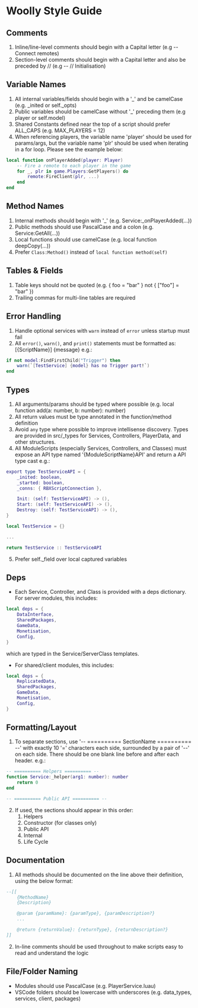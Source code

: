 # Woolly Style Guide

## Comments
1. Inline/line-level comments should begin with a Capital letter (e.g -- Connect remotes)
2. Section-level comments should begin with a Capital letter and also be preceded by // (e.g -- // Initialisation)

## Variable Names
1. All internal variables/fields should begin with a '_' and be camelCase (e.g. _inited or self._opts)
2. Public variables should be camelCase without '_' preceding them (e.g player or self.model)
3. Shared Constants defined near the top of a script should prefer ALL_CAPS (e.g. MAX_PLAYERS = 12)
4. When referencing players, the variable name 'player' should be used for params/args, but the variable name 'plr' should be used when iterating in a for loop. Please see the example below:
```lua
local function onPlayerAdded(player: Player)
    -- Fire a remote to each player in the game
    for _, plr in game.Players:GetPlayers() do
        remote:FireClient(plr, ...)
    end
end
```

## Method Names
1. Internal methods should begin with '_' (e.g. Service:_onPlayerAdded(...))
2. Public methods should use PascalCase and a colon (e.g. Service:GetAll(...))
3. Local functions should use camelCase (e.g. local function deepCopy(...))
4. Prefer `Class:Method()` instead of `local function method(self)`

## Tables & Fields
1. Table keys should not be quoted (e.g. { foo = "bar" } not { ["foo"] = "bar" })
2. Trailing commas for multi-line tables are required

## Error Handling
1. Handle optional services with `warn` instead of `error` unless startup must fail
2. All `error()`, `warn()`, and `print()` statements must be formatted as: [{ScriptName}] {message} e.g.:
```lua
if not model:FindFirstChild("Trigger") then
    warn(`[TestService] {model} has no Trigger part!`)
end
```

## Types
1. All arguments/params should be typed where possible (e.g. local function add(a: number, b: number): number)
2. All return values must be type annotated in the function/method definition
3. Avoid `any` type where possible to improve intellisense discovery. Types are provided in src/_types for Services, Controllers, PlayerData, and other structures.
4. All ModuleScripts (especially Services, Controllers, and Classes) must expose an API type named '{ModuleScriptName}API' and return a API type cast e.g.:
```lua
export type TestServiceAPI = {
    _inited: boolean,
    _started: boolean,
    _conns: { RBXScriptConnection },

    Init: (self: TestServiceAPI) -> (),
    Start: (self: TestServiceAPI) -> (),
    Destroy: (self: TestServiceAPI) -> (),
}

local TestService = {}

...

return TestService :: TestServiceAPI
```
5. Prefer self._field over local captured variables

## Deps
* Each Service, Controller, and Class is provided with a deps dictionary. For server modules, this includes:
```lua
local deps = {
    DataInterface,
    SharedPackages,
    GameData,
    Monetisation,
    Config,
}
```
which are typed in the Service/ServerClass templates.

* For shared/client modules, this includes:
```lua
local deps = {
    ReplicatedData,
    SharedPackages,
    GameData,
    Monetisation,
    Config,
}
```

## Formatting/Layout
1. To separate sections, use '-- ========== SectionName ========== --' with exactly 10 '=' characters each side, surrounded by a pair of '--' on each side. There should be one blank line before and after each header. e.g.:
```lua
-- ========== Helpers ========== --
function Service:_helper(arg1: number): number
    return 0
end

-- ========== Public API ========== --
```
2. If used, the sections should appear in this order:
    1. Helpers
    2. Constructor (for classes only)
    3. Public API
    4. Internal
    5. Life Cycle

## Documentation
1. All methods should be documented on the line above their definition, using the below format:
```lua
--[[ 
    {MethodName}
    {Description}

    @param {paramName}: {paramType}, {paramDescription?}
    ...

    @return {returnValue}: {returnType}, {returnDescription?}
]]
```
2. In-line comments should be used throughout to make scripts easy to read and understand the logic

## File/Folder Naming
* Modules should use PascalCase (e.g. PlayerService.luau)
* VSCode folders should be lowercase with underscores (e.g. data_types, services, client, packages)